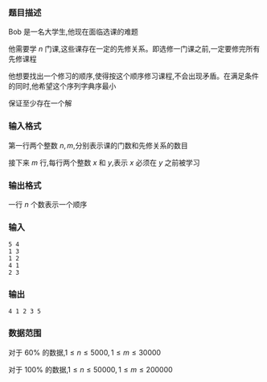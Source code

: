 ###  题目描述
Bob 是一名大学生,他现在面临选课的难题

他需要学 $n$ 门课,这些课存在一定的先修关系。即选修一门课之前,一定要修完所有先修课程

他想要找出一个修习的顺序,使得按这个顺序修习课程,不会出现矛盾。在满足条件的同时,他希望这个序列字典序最小

保证至少存在一个解
###  输入格式
第一行两个整数 $n,m$,分别表示课的门数和先修关系的数目

接下来 $m$ 行,每行两个整数 $x$ 和 $y$,表示 $x$ 必须在 $y$ 之前被学习
###  输出格式
一行 $n$ 个数表示一个顺序
###  输入
```
5 4
1 3
1 2
4 1
2 3

```
###  输出
```
4 1 2 3 5

```
###  数据范围
对于 $60\%$ 的数据,$1 \leq n\leq 5000,1 \leq m \leq 30000$

对于 $100\%$ 的数据,$1 \leq n\leq 50000, 1\leq m \leq 200000$